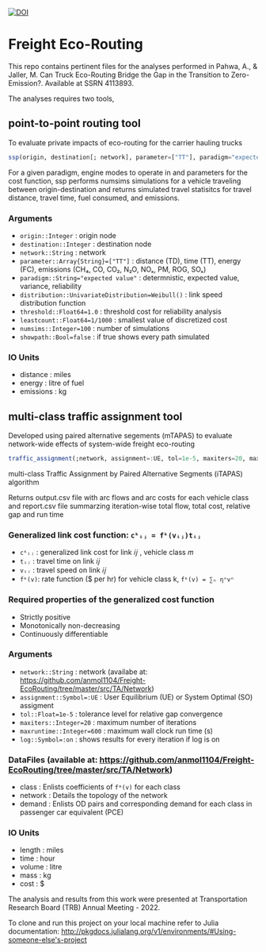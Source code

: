 [![DOI](https://zenodo.org/badge/DOI/10.5281/zenodo.5140095.svg)](https://doi.org/10.5281/zenodo.5140095)

# Freight Eco-Routing
This repo contains pertinent files for the analyses performed in Pahwa, A., & Jaller, M. Can Truck Eco-Routing Bridge the Gap in the Transition to Zero-Emission?. Available at SSRN 4113893.

The analyses requires two tools,
## point-to-point routing tool 

To evaluate private impacts of eco-routing for the carrier hauling trucks

```julia
ssp(origin, destination[; network], parameter=["TT"], paradigm="expected value", distribution=Weibull(), threshold=1.0, leastcount=1/1000, numsims=100, showpath=false)
```

For a given paradigm, engine modes to operate in and parameters for the cost function, ssp performs numsims simulations for a vehicle traveling between origin-destination and returns simulated travel statisitcs for travel distance, travel time, fuel consumed, and emissions.

### Arguments
- `origin::Integer`                                 : origin node
- `destination::Integer`                            : destination node
- `network::String`                                 : network
- `parameter::Array{String}=["TT"]`                 : distance (TD), time (TT), energy (FC), emissions (CH₄, CO, CO₂, N₂O, NOₓ, PM, ROG, SOₓ)
- `paradigm::String="expected value"`               : determnistic, expected value, variance, reliability
- `distribution::UnivariateDistribution=Weibull()`  : link speed distribution function
- `threshold::Float64=1.0`                          : threshold cost for reliability analysis
- `leastcount::Float64=1/1000`                      : smallest value of discretized cost
- `numsims::Integer=100`                            : number of simulations
- `showpath::Bool=false`                            : if true shows every path simulated

### IO Units
- distance  : miles
- energy    : litre of fuel
- emissions : kg

## multi-class traffic assignment tool 

Developed using paired alternative segements (mTAPAS) to evaluate network-wide effects of system-wide freight eco-routing

```julia
traffic_assignment(;network, assignment=:UE, tol=1e-5, maxiters=20, maxruntime=600, log=:on)
```

multi-class Traffic Assignment by Paired Alternative Segments (iTAPAS) algorithm

Returns output.csv file with arc flows and arc costs for each vehicle class and report.csv file summarzing iteration-wise total flow, total cost, relative gap and run time
 
### Generalized link cost function: `cᵏᵢⱼ = fᵏ(vᵢⱼ)tᵢⱼ`
- `cᵏᵢⱼ` : generalized link cost for link 𝑖𝑗 , vehicle class 𝑚
- `tᵢⱼ`  : travel time on link 𝑖𝑗
- `vᵢⱼ`  : travel speed on link 𝑖𝑗
- `fᵏ(v)`: rate function (\$ per hr) for vehicle class k, `fᵏ(v) = ∑ₙ ηⁿvⁿ`

### Required properties of the generalized cost function
- Strictly positive
- Monotonically non-decreasing
- Continuously differentiable

### Arguments
- `network::String`             : network (availabe at: https://github.com/anmol1104/Freight-EcoRouting/tree/master/src/TA/Network)
- `assignment::Symbol=:UE`      : User Equilibrium (UE) or System Optimal (SO) assigment
- `tol::Float=1e-5`             : tolerance level for relative gap convergence
- `maxiters::Integer=20`        : maximum number of iterations
- `maxruntime::Integer=600`     : maximum wall clock run time (s)
- `log::Symbol=:on`             : shows results for every iteration if log is on

### DataFiles (available at: https://github.com/anmol1104/Freight-EcoRouting/tree/master/src/TA/Network)
- class   : Enlists coefficients of `fᵐ(v)` for each class
- network : Details the topology of the network
- demand  : Enlists OD pairs and corresponding demand for each class in passenger car equivalent (PCE)

### IO Units
- length  : miles
- time    : hour
- volume  : litre
- mass    : kg
- cost    : \$

The analysis and results from this work were presented at Transportation Research Board (TRB) Annual Meeting - 2022. 

To clone and run this project on your local machine refer to Julia documentation: http://pkgdocs.julialang.org/v1/environments/#Using-someone-else's-project 
